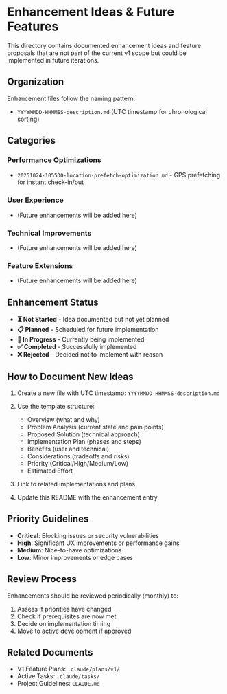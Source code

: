 # Enhancement Ideas & Future Features

This directory contains documented enhancement ideas and feature proposals that are not part of the current v1 scope but could be implemented in future iterations.

## Organization

Enhancement files follow the naming pattern:
- `YYYYMMDD-HHMMSS-description.md` (UTC timestamp for chronological sorting)

## Categories

### Performance Optimizations
- `20251024-105530-location-prefetch-optimization.md` - GPS prefetching for instant check-in/out

### User Experience
- (Future enhancements will be added here)

### Technical Improvements
- (Future enhancements will be added here)

### Feature Extensions
- (Future enhancements will be added here)

## Enhancement Status

- **⏳ Not Started** - Idea documented but not yet planned
- **📋 Planned** - Scheduled for future implementation
- **🔄 In Progress** - Currently being implemented
- **✅ Completed** - Successfully implemented
- **❌ Rejected** - Decided not to implement with reason

## How to Document New Ideas

1. Create a new file with UTC timestamp: `YYYYMMDD-HHMMSS-description.md`
2. Use the template structure:
   - Overview (what and why)
   - Problem Analysis (current state and pain points)
   - Proposed Solution (technical approach)
   - Implementation Plan (phases and steps)
   - Benefits (user and technical)
   - Considerations (tradeoffs and risks)
   - Priority (Critical/High/Medium/Low)
   - Estimated Effort

3. Link to related implementations and plans
4. Update this README with the enhancement entry

## Priority Guidelines

- **Critical**: Blocking issues or security vulnerabilities
- **High**: Significant UX improvements or performance gains
- **Medium**: Nice-to-have optimizations
- **Low**: Minor improvements or edge cases

## Review Process

Enhancements should be reviewed periodically (monthly) to:
1. Assess if priorities have changed
2. Check if prerequisites are now met
3. Decide on implementation timing
4. Move to active development if approved

## Related Documents

- V1 Feature Plans: `.claude/plans/v1/`
- Active Tasks: `.claude/tasks/`
- Project Guidelines: `CLAUDE.md`